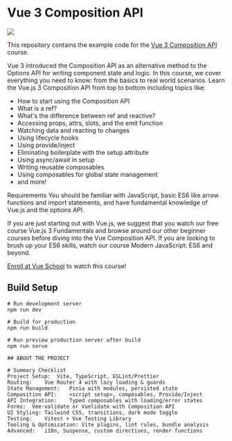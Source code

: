 # Vue 3 Composition API
![](https://vueschool.io/media/4736c711002f927627a56f1e43a4841a/vueschool-vue-3-composition-api-not-transparent.jpg)

This repository contains the example code for the [Vue 3 Composition API](https://vueschool.io/courses/vue-3-composition-api) course.

Vue 3 introduced the Composition API as an alternative method to the Options API for writing component state and logic. In this course, we cover everything you need to know: from the basics to real world scenarios. Learn the Vue.js 3 Composition API from top to bottom including topics like:

* How to start using the Composition API
* What is a ref?
* What's the difference between ref and reactive?
* Accessing props, attrs, slots, and the emit function
* Watching data and reacting to changes
* Using lifecycle hooks
* Using provide/inject
* Eliminating boilerplate with the setup attribute
* Using async/await in setup
* Writing reusable composables
* Using composables for global state management
* and more!

Requirements You should be familiar with JavaScript, basic ES6 like arrow functions and import statements, and have fundamental knowledge of Vue.js and the options API.

If you are just starting out with Vue.js, we suggest that you watch our free course Vue.js 3 Fundamentals and browse around our other beginner courses before diving into the Vue Composition API. If you are looking to brush up your ES6 skills, watch our course Modern JavaScript: ES6 and beyond.

[Enroll at Vue School](https://vueschool.io/register) to watch this course!

## Build Setup
```
# Run development server
npm run dev

# Build for production
npm run build

# Run preview production server after build
npm run serve

## ABOUT THE PROJECT

# Summary Checklist
Project Setup:	Vite, TypeScript, ESLint/Prettier
Routing:	Vue Router 4 with lazy loading & guards
State Management:	Pinia with modules, persisted state
Composition API:	<script setup>, composables, Provide/Inject
API Integration:	Typed composables with loading/error states
Forms:	Vee-validate or Vuelidate with Composition API
UI Styling:	Tailwind CSS, transitions, dark mode toggle
Testing:	Vitest + Vue Testing Library
Tooling & Optimization:	Vite plugins, lint rules, bundle analysis
Advanced:	i18n, Suspense, custom directives, render functions


```
